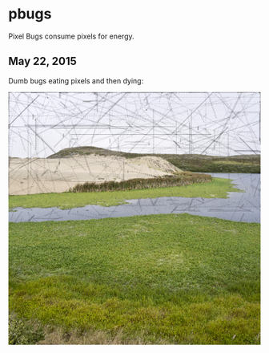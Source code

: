 pbugs
=====

Pixel Bugs consume pixels for energy.


May 22, 2015
------------

Dumb bugs eating pixels and then dying:

![PBugs eatin pixels](./pbugs_may22.png)

